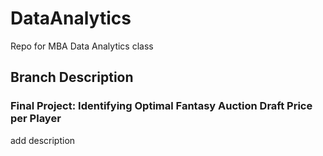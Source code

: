 # DataAnalytics
Repo for MBA Data Analytics class

## Branch Description
### Final Project:  Identifying Optimal Fantasy Auction Draft Price per Player
add description
